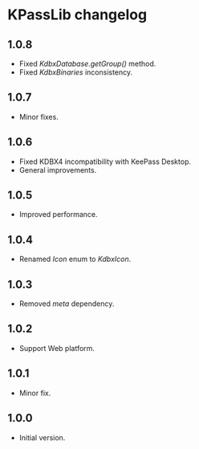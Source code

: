 # KPassLib changelog

## 1.0.8

- Fixed _KdbxDatabase.getGroup()_ method.
- Fixed _KdbxBinaries_ inconsistency.

## 1.0.7

- Minor fixes.

## 1.0.6

- Fixed KDBX4 incompatibility with KeePass Desktop.
- General improvements.

## 1.0.5

- Improved performance.

## 1.0.4

- Renamed _Icon_ enum to _KdbxIcon_.

## 1.0.3

- Removed _meta_ dependency.

## 1.0.2

- Support Web platform.

## 1.0.1

- Minor fix.

## 1.0.0

- Initial version.
